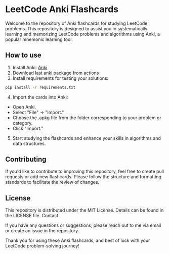 <!--
The MIT License (MIT)

Copyright (c) 2023-2025 Almaz Ilaletdinov <a.ilaletdinov@yandex.ru>

Permission is hereby granted, free of charge, to any person obtaining a copy
of this software and associated documentation files (the "Software"), to deal
in the Software without restriction, including without limitation the rights
to use, copy, modify, merge, publish, distribute, sublicense, and/or sell
copies of the Software, and to permit persons to whom the Software is
furnished to do so, subject to the following conditions:

The above copyright notice and this permission notice shall be included in all
copies or substantial portions of the Software.

THE SOFTWARE IS PROVIDED "AS IS", WITHOUT WARRANTY OF ANY KIND,
EXPRESS OR IMPLIED, INCLUDING BUT NOT LIMITED TO THE WARRANTIES OF
MERCHANTABILITY, FITNESS FOR A PARTICULAR PURPOSE AND NONINFRINGEMENT.
IN NO EVENT SHALL THE AUTHORS OR COPYRIGHT HOLDERS BE LIABLE FOR ANY CLAIM,
DAMAGES OR OTHER LIABILITY, WHETHER IN AN ACTION OF CONTRACT, TORT OR
OTHERWISE, ARISING FROM, OUT OF OR IN CONNECTION WITH THE SOFTWARE OR THE USE
OR OTHER DEALINGS IN THE SOFTWARE.
-->
# LeetCode Anki Flashcards

Welcome to the repository of Anki flashcards for studying LeetCode problems. This repository is designed to assist you in systematically learning and memorizing LeetCode problems and algorithms using Anki, a popular mnemonic learning tool.

## How to use

1. Install Anki: [Anki](https://apps.ankiweb.net/)
2. Download last anki package from [actions](https://github.com/blablatdinov/leetcode-anki/actions/runs)
3. Install requirements for testing your solutions:

```bash
pip install -r requirements.txt
```

4. Import the cards into Anki:
 - Open Anki.
 - Select "File" -> "Import."
 - Choose the .apkg file from the folder corresponding to your problem or category.
 - Click "Import."

5. Start studying the flashcards and enhance your skills in algorithms and data structures.

## Contributing

If you'd like to contribute to improving this repository, feel free to create pull requests or add new flashcards. Please follow the structure and formatting standards to facilitate the review of changes.

## License

This repository is distributed under the MIT License. Details can be found in the LICENSE file.
Contact

If you have any questions or suggestions, please reach out to me via email or create an issue in the repository.

Thank you for using these Anki flashcards, and best of luck with your LeetCode problem-solving journey!
